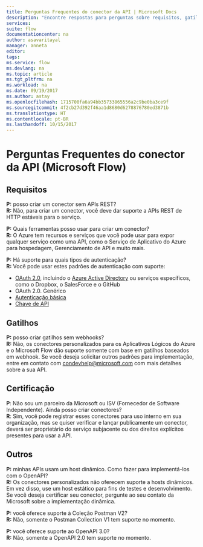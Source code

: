 ```yaml
---
title: Perguntas Frequentes do conector da API | Microsoft Docs
description: "Encontre respostas para perguntas sobre requisitos, gatilhos e outras áreas."
services: 
suite: flow
documentationcenter: na
author: asavaritayal
manager: anneta
editor: 
tags: 
ms.service: flow
ms.devlang: na
ms.topic: article
ms.tgt_pltfrm: na
ms.workload: na
ms.date: 09/19/2017
ms.author: astay
ms.openlocfilehash: 1715700fa6a94bb35733865556a2c9be0ba3ce9f
ms.sourcegitcommit: 4f2cb27d392f46aa1d8680d6278876780ed3871b
ms.translationtype: HT
ms.contentlocale: pt-BR
ms.lasthandoff: 10/15/2017
---
```

# <a name="api-connector-faq-microsoft-flow"></a>Perguntas Frequentes do conector da API (Microsoft Flow)
## <a name="requirements"></a>Requisitos
**P:** posso criar um conector sem APIs REST? </br>
**R:** Não, para criar um conector, você deve dar suporte a APIs REST de HTTP estáveis para o serviço. 

**P:** Quais ferramentas posso usar para criar um conector? </br>
**R:** O Azure tem recursos e serviços que você pode usar para expor qualquer serviço como uma API, como o Serviço de Aplicativo do Azure para hospedagem, Gerenciamento de API e muito mais.

**P:** Há suporte para quais tipos de autenticação? </br>
**R:** Você pode usar estes padrões de autenticação com suporte:

* [OAuth 2.0](https://oauth.net/2/), incluindo o [Azure Active Directory](https://azure.microsoft.com/develop/identity/) ou serviços específicos, como o Dropbox, o SalesForce e o GitHub
* OAuth 2.0. Genérico
* [Autenticação básica](https://swagger.io/docs/specification/authentication/basic-authentication/)
* [Chave de API](https://swagger.io/docs/specification/authentication/api-keys/)

## <a name="triggers"></a>Gatilhos
**P:** posso criar gatilhos sem webhooks? </br>
**R:** Não, os conectores personalizados para os Aplicativos Lógicos do Azure e o Microsoft Flow dão suporte somente com base em gatilhos baseados em webhook. Se você deseja solicitar outros padrões para implementação, entre em contato com [condevhelp@microsoft.com](mailto:condevhelp@microsoft.com) com mais detalhes sobre a sua API.

## <a name="certification"></a>Certificação
**P**: Não sou um parceiro da Microsoft ou ISV (Fornecedor de Software Independente). Ainda posso criar conectores? </br>
**R**: Sim, você pode registrar esses conectores para uso interno em sua organização, mas se quiser verificar e lançar publicamente um conector, deverá ser proprietário do serviço subjacente ou dos direitos explícitos presentes para usar a API.

## <a name="other"></a>Outros
**P:** minhas APIs usam um host dinâmico. Como fazer para implementá-los com o OpenAPI? </br>
**R:** Os conectores personalizados não oferecem suporte a hosts dinâmicos. Em vez disso, use um host estático para fins de testes e desenvolvimento. Se você deseja certificar seu conector, pergunte ao seu contato da Microsoft sobre a implementação dinâmica.

**P:** você oferece suporte à Coleção Postman V2? </br>
**R:** Não, somente o Postman Collection V1 tem suporte no momento.

**P:** você oferece suporte ao OpenAPI 3.0? </br>
**R:** Não, somente a OpenAPI 2.0 tem suporte no momento.

